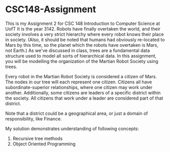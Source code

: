 # CSC148-Assignment

This is my Assignment 2 for CSC 148 Introduction to Computer Science at UofT
It is the year 3142. Robots have finally overtaken the world, and their society involves a very strict hierarchy where every robot knows their place in society. (Also, it should be noted that humans had obviously re-located to Mars by this time, so the planet which the robots have overtaken is Mars, not Earth.) As we've discussed in class, trees are a fundamental data structure used to model all sorts of hierarchical data. In this assignment, you will be modelling the organization of the Martian Robot Society using trees.

Every robot in the Martian Robot Society is considered a citizen of Mars. The nodes in our tree will each represent one citizen. Citizens all have subordinate-superior relationships, where one citizen may work under another. Additionally, some citizens are leaders of a specific district within the society. All citizens that work under a leader are considered part of that district.

Note that a district could be a geographical area, or just a domain of responsibility, like Finance.

My solution demonstrates understanding of following concepts:
1. Recursive tree methods
2. Object Oriented Programming
